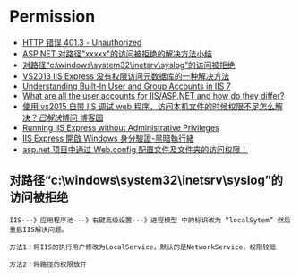 # Permission

- [HTTP 错误 401.3 - Unauthorized](https://blog.csdn.net/chenzhijie101/article/details/75089472)
- [ASP.NET 对路径&quot;xxxxx&quot;的访问被拒绝的解决方法小结](https://www.cnblogs.com/qiywtc/p/3782179.html)
- [对路径“c:\windows\system32\inetsrv\syslog”的访问被拒绝](https://blog.csdn.net/hht006158/article/details/80674716)
- [VS2013 IIS Express 没有权限访问元数据库的一种解决方法](https://blog.csdn.net/huangwei858/article/details/51783194)
- [Understanding Built-In User and Group Accounts in IIS 7](https://docs.microsoft.com/en-us/iis/get-started/planning-for-security/understanding-built-in-user-and-group-accounts-in-iis)
- [What are all the user accounts for IIS/ASP.NET and how do they differ?](https://stackoverflow.com/questions/5729264/what-are-all-the-user-accounts-for-iis-asp-net-and-how-do-they-differ)
- [使用 vs2015 自带 IIS 调试 web 程序，访问本机文件的时候权限不足怎么解决？*已解决*博问 博客园](https://q.cnblogs.com/q/106100/)
- [Running IIS Express without Administrative Privileges](https://docs.microsoft.com/en-us/iis/extensions/using-iis-express/running-iis-express-without-administrative-privileges)
- [IIS Express 開啟 Windows 身分驗證-黑暗執行緒](https://blog.darkthread.net/blog/iis-express-authentication/)
- [asp.net 项目中通过 Web.config 配置文件及文件夹的访问权限！](https://www.cnblogs.com/lsgsanxiao/p/4253441.html)

## 对路径“c:\windows\system32\inetsrv\syslog”的访问被拒绝

```shell
IIS---》应用程序池---》右键高级设置---》进程模型 中的标识改为 “localSytem” 然后重启IIS解决问题。

方法1：将IIS的执行用户修改为LocalService，默认的是NetworkService，权限较低

方法2：将路径的权限放开
```
